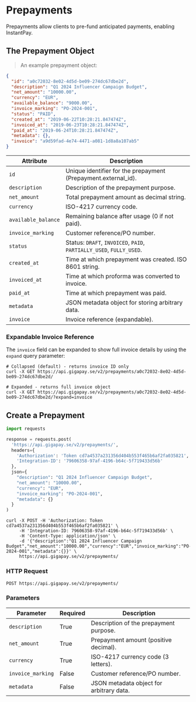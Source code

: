 # Prepayments

Prepayments allow clients to pre-fund anticipated payments, enabling InstantPay.

## The Prepayment Object

> An example prepayment object:

```json
{
  "id": "a0c72032-8e02-4d5d-be09-274dc67dbe2d",
  "description": "Q1 2024 Influencer Campaign Budget",
  "net_amount": "10000.00",
  "currency": "EUR",
  "available_balance": "9000.00",
  "invoice_marking": "PO-2024-001",
  "status": "PAID",
  "created_at": "2019-06-22T10:28:21.847474Z",
  "invoiced_at": "2019-06-23T10:28:21.847474Z",
  "paid_at": "2019-06-24T10:28:21.847474Z",
  "metadata": {},
  "invoice": "a9d59fad-4e74-4471-a081-1d8a8a107ab5"
}
```

| Attribute           | Description                                                          |
|---------------------|----------------------------------------------------------------------|
| `id`                | Unique identifier for the prepayment (Prepayment.external_id).       |
| `description`       | Description of the prepayment purpose.                               |
| `net_amount`        | Total prepayment amount as decimal string.                           |
| `currency`          | ISO-4217 currency code.                                              |
| `available_balance` | Remaining balance after usage (0 if not paid).                       |
| `invoice_marking`   | Customer reference/PO number.                                        |
| `status`            | Status: `DRAFT`, `INVOICED`, `PAID`, `PARTIALLY_USED`, `FULLY_USED`. |
| `created_at`        | Time at which prepayment was created. ISO 8601 string.               |
| `invoiced_at`       | Time at which proforma was converted to invoice.                     |
| `paid_at`           | Time at which prepayment was paid.                                   |
| `metadata`          | JSON metadata object for storing arbitrary data.                     |
| `invoice`           | Invoice reference (expandable).                                      |

### Expandable Invoice Reference

The `invoice` field can be expanded to show full invoice details by using the `expand` query parameter:

```shell
# Collapsed (default) - returns invoice ID only
curl -X GET https://api.gigapay.se/v2/prepayments/a0c72032-8e02-4d5d-be09-274dc67dbe2d/

# Expanded - returns full invoice object
curl -X GET https://api.gigapay.se/v2/prepayments/a0c72032-8e02-4d5d-be09-274dc67dbe2d/?expand=invoice
```

## Create a Prepayment

```python
import requests

response = requests.post(
  'https://api.gigapay.se/v2/prepayments/',
  headers={
    'Authorization': 'Token cd7a4537a231356d404b553f465b6af2fa035821',
    'Integration-ID': '79606358-97af-4196-b64c-5f719433d56b'
  },
  json={
    "description": "Q1 2024 Influencer Campaign Budget",
    "net_amount": "10000.00",
    "currency": "EUR",
    "invoice_marking": "PO-2024-001",
    "metadata": {}
  }
)
```

```shell
curl -X POST -H 'Authorization: Token cd7a4537a231356d404b553f465b6af2fa035821' \
     -H 'Integration-ID: 79606358-97af-4196-b64c-5f719433d56b' \
     -H 'Content-Type: application/json' \
     -d '{"description":"Q1 2024 Influencer Campaign Budget","net_amount":"10000.00","currency":"EUR","invoice_marking":"PO-2024-001","metadata":{}}' \
     https://api.gigapay.se/v2/prepayments/
```

### HTTP Request

`POST https://api.gigapay.se/v2/prepayments/`

### Parameters

| Parameter         | Required | Description                              |
|-------------------|----------|------------------------------------------|
| `description`     | True     | Description of the prepayment purpose.   |
| `net_amount`      | True     | Prepayment amount (positive decimal).    |
| `currency`        | True     | ISO-4217 currency code (3 letters).      |
| `invoice_marking` | False    | Customer reference/PO number.            |
| `metadata`        | False    | JSON metadata object for arbitrary data. |

